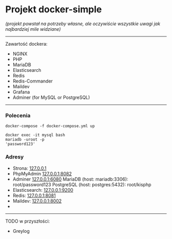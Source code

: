 # Projekt docker-simple

_(projekt powstał na potrzeby własne, ale oczywiście wszystkie uwagi jak najbardziej mile widziane)_

<hr>

Zawartość dockera:
- NGINX
- PHP
- MariaDB
- Elasticsearch
- Redis
- Redis-Commander
- Maildev
- Grafana
- Adminer (for MySQL or PostgreSQL)

<hr>

### Polecenia
````
docker-compose -f docker-compose.yml up
````
````
docker exec -it mysql bash
mariadb -uroot -p
'password123'
````

### Adresy

- Strona: [127.0.0.1](http://127.0.0.1)
- PhpMyAdmin [127.0.0.1:8082](http://127.0.0.1:8082)
- Adminer [127.0.0.1:6080](http://127.0.0.1:6080)
MariaDB (host: mariadb:3306): root/password123
PostgreSQL (host: postgres:5432): root/kisphp
- Elasticsearch: [127.0.0.1:9200](http://127.0.0.9200)
- Redis: [127.0.0.1:8081](http://127.0.0.1:8081)
- Maildev: [127.0.0.1:8002](http://127.0.0.1:8002)
- 
<hr>

TODO w przyszłości:

- Greylog